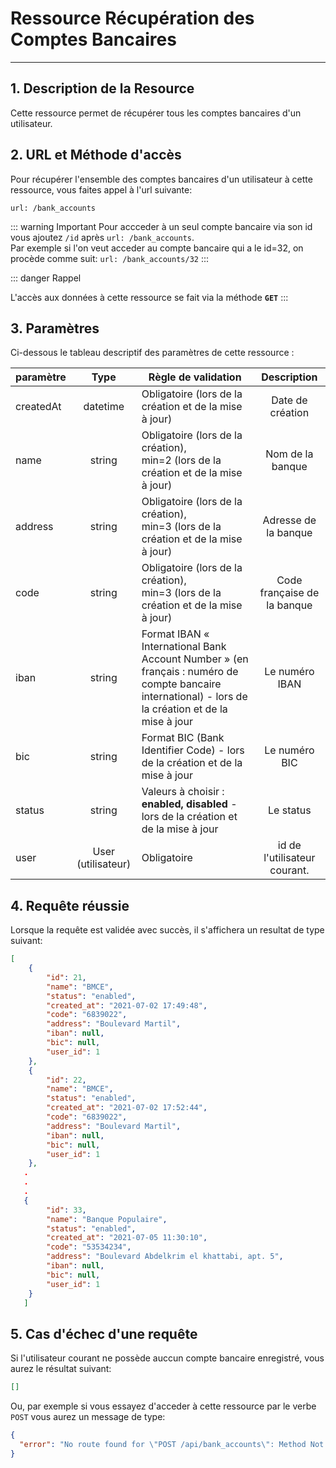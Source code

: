 # Ressource Récupération des Comptes Bancaires

---

## 1. Description de la Resource

Cette ressource permet de récupérer tous les comptes bancaires d'un utilisateur.

## 2. URL et Méthode d'accès

Pour récupérer l'ensemble des comptes bancaires d'un utilisateur à cette ressource, vous faites appel à l'url suivante:

```
url: /bank_accounts
```

::: warning Important
Pour accceder à un seul compte bancaire via son id vous ajoutez `/id` après `url: /bank_accounts`. <br>
Par exemple si l'on veut acceder au compte bancaire qui a le id=32, on procède comme suit:
`url: /bank_accounts/32`
:::

::: danger Rappel

L'accès aux données à cette ressource se fait via la méthode **`GET`**
:::

## 3. Paramètres

Ci-dessous le tableau descriptif des paramètres de cette ressource :

| paramètre |        Type        | Règle de validation                                                                                                                                  |         Description          |
| --------- | :----------------: | ---------------------------------------------------------------------------------------------------------------------------------------------------- | :--------------------------: |
| createdAt |      datetime      | Obligatoire (lors de la création et de la mise à jour)                                                                                               |       Date de création       |
| name      |       string       | Obligatoire (lors de la création), <br> min=2 (lors de la création et de la mise à jour)                                                             |       Nom de la banque       |
| address   |       string       | Obligatoire (lors de la création), <br> min=3 (lors de la création et de la mise à jour)                                                             |     Adresse de la banque     |
| code      |       string       | Obligatoire (lors de la création), <br> min=3 (lors de la création et de la mise à jour)                                                             | Code française de la banque  |
| iban      |       string       | Format IBAN « International Bank Account Number » (en français : numéro de compte bancaire international) - lors de la création et de la mise à jour |        Le numéro IBAN        |
| bic       |       string       | Format BIC (Bank Identifier Code) - lors de la création et de la mise à jour                                                                         |        Le numéro BIC         |
| status    |       string       | Valeurs à choisir : **enabled, disabled** - lors de la création et de la mise à jour                                                                 |          Le status           |
| user      | User (utilisateur) | Obligatoire                                                                                                                                          | id de l'utilisateur courant. |

## 4. Requête réussie

Lorsque la requête est validée avec succès, il s'affichera un resultat de type suivant:

```json
[
    {
        "id": 21,
        "name": "BMCE",
        "status": "enabled",
        "created_at": "2021-07-02 17:49:48",
        "code": "6839022",
        "address": "Boulevard Martil",
        "iban": null,
        "bic": null,
        "user_id": 1
    },
    {
        "id": 22,
        "name": "BMCE",
        "status": "enabled",
        "created_at": "2021-07-02 17:52:44",
        "code": "6839022",
        "address": "Boulevard Martil",
        "iban": null,
        "bic": null,
        "user_id": 1
    },
   .
   .
   .
   {
        "id": 33,
        "name": "Banque Populaire",
        "status": "enabled",
        "created_at": "2021-07-05 11:30:10",
        "code": "53534234",
        "address": "Boulevard Abdelkrim el khattabi, apt. 5",
        "iban": null,
        "bic": null,
        "user_id": 1
    }
   ]
```

## 5. Cas d'échec d'une requête

Si l'utilisateur courant ne possède auccun compte bancaire enregistré, vous aurez le résultat suivant:

```json
[]
```

Ou, par exemple si vous essayez d'acceder à cette ressource par le verbe `POST` vous aurez un message de type:

```json
{
  "error": "No route found for \"POST /api/bank_accounts\": Method Not Allowed (Allow: GET)"
}
```
